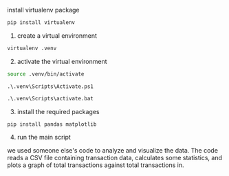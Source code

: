 install virtualenv package
```bash
pip install virtualenv
```
1. create a virtual environment
```bash
virtualenv .venv
```
2. activate the virtual environment
```bash
source .venv/bin/activate
```

```pwsh
.\.venv\Scripts\Activate.ps1
```

```cmd
.\.venv\Scripts\activate.bat
```


3. install the required packages
```bash
pip install pandas matplotlib
```
4. run the main script

we used someone else's code to analyze and visualize the data. The code reads a CSV file containing transaction data, calculates some statistics, and plots a graph of total transactions against total transactions in.
